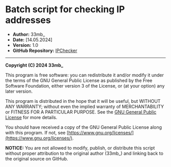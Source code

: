 # Batch script for checking IP addresses
- **Author:** 33mb_
- **Date:** [14.05.2024]
- **Version:** 1.0
- **GitHub Repository:** [IPChecker](https://github.com/HostujePlikPL/IPChecker)

---

**Copyright (C) 2024 33mb_**

This program is free software: you can redistribute it and/or modify
it under the terms of the GNU General Public License as published by
the Free Software Foundation, either version 3 of the License, or
(at your option) any later version.

This program is distributed in the hope that it will be useful,
but WITHOUT ANY WARRANTY; without even the implied warranty of
MERCHANTABILITY or FITNESS FOR A PARTICULAR PURPOSE.  See the
[GNU General Public License](https://www.gnu.org/licenses/) for more details.

You should have received a copy of the GNU General Public License
along with this program.  If not, see [https://www.gnu.org/licenses/](https://www.gnu.org/licenses/).

**NOTICE:** You are not allowed to modify, publish, or distribute this script
without proper attribution to the original author (33mb_) and linking
back to the original source on GitHub.
